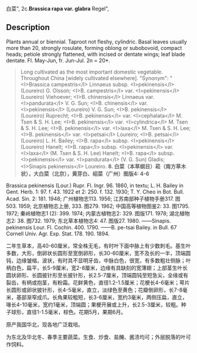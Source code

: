 白菜",
2c.**Brassica rapa var. glabra** Regel",

## Description
Plants annual or biennial. Taproot not fleshy, cylindric. Basal leaves usually more than 20, strongly rosulate, forming oblong or subobovoid, compact heads; petiole strongly flattened, with incised or dentate wings; leaf blade dentate. Fl. May-Jun, fr. Jun-Jul. 2n = 20*.

> Long cultivated as the most important domestic vegetable. Throughout China [widely cultivated elsewhere].
  "Synonym": "&lt;I&gt;Brassica campestris&lt;/I&gt; Linnaeus subsp. &lt;I&gt;pekinensis&lt;/I&gt; (Loureiro) G. Olsson; &lt;I&gt;B. campestris&lt;/I&gt; var. &lt;I&gt;pekinensis&lt;/I&gt; (Loureiro) Viehoever; &lt;I&gt;B. chinensis&lt;/I&gt; Linnaeus var. &lt;I&gt;pandurata&lt;/I&gt; V. G. Sun; &lt;I&gt;B. chinensis&lt;/I&gt; var. &lt;I&gt;pekinensis&lt;/I&gt; (Loureiro) V. G. Sun; &lt;I&gt;B. pekinensis&lt;/I&gt; (Loureiro) Ruprecht; &lt;I&gt;B. pekinensis&lt;/I&gt; var. &lt;I&gt;cephalata&lt;/I&gt; M. Tsen &amp; S. H. Lee; &lt;I&gt;B. pekinensis&lt;/I&gt; var. &lt;I&gt;cylindrica&lt;/I&gt; M. Tsen &amp; S. H. Lee; &lt;I&gt;B. pekinensis&lt;/I&gt; var. &lt;I&gt;laxa&lt;/I&gt; M. Tsen &amp; S. H. Lee; &lt;I&gt;B. pekinensis&lt;/I&gt; var. &lt;I&gt;petsai&lt;/I&gt; Loureiro; &lt;I&gt;B. petsai&lt;/I&gt; (Loureiro) L. H. Bailey; &lt;I&gt;B. rapa&lt;/I&gt; subsp. &lt;I&gt;pekinensis&lt;/I&gt; (Loureiro) Hanelt; &lt;I&gt;B. rapa&lt;/I&gt; subsp. &lt;I&gt;pekinensis&lt;/I&gt; var. &lt;I&gt;laxa&lt;/I&gt; (M. Tsen &amp; S. H. Lee) Hanelt; &lt;I&gt;B. rapa&lt;/I&gt; subsp. &lt;I&gt;pekinensis&lt;/I&gt; var. &lt;I&gt;pandurata&lt;/I&gt; (V. G. Sun) Gladis; &lt;I&gt;Sinapis pekinensis&lt;/I&gt; Loureiro.
**8. 白菜（本草纲目）菘（南方草木状），大白菜（北京），黄芽白、绍菜（广州）图版4: 4-6**

Brassica pekinensis (Lour.) Rupr. Fl. Ingr. 96. 1860, in textu; L. H. Bailey in Gent. Herb. 1: 97. f. 43. 1922 et 2: 250. f. 132. 1930; T. Y. Cheo in Bot. Bull. Acad. Sin. 2: 181. 1948; 广州植物志113. 1956; 江苏南部种子植物手册317. 图503. 1959; 北京植物志上册, 333. 图279. 1962; 中国高等植物图鉴2: 33. 图1795. 1972; 秦岭植物志1 (2): 399. 1974; 内蒙古植物志2: 329. 图版171. 1978; 湖北植物志2: 38. 图732. 1979; 东北草本植物志4: 47. 图版27. 1980. ——Sinapis. pekinensis Lour. Fl. Cochin. 400. 1790. ——B. pe-tsai Bailey. in Bull. 67 Cornell Univ. Agr. Exp. Stat. 178. 190. 1894.

二年生草本，高40-60厘米，常全株无毛，有时叶下面中脉上有少数刺毛。基生叶多数，大形，倒卵状长圆形至宽倒卵形，长30-60厘米，宽不及长的一半，顶端圆钝，边缘皱缩，波状，有时具不显明牙齿，中脉白色，很宽，有多数粗壮侧脉；叶柄白色，扁平，长5-9厘米，宽2-8厘米，边缘有具缺刻的宽薄翅；上部茎生叶长圆状卵形、长圆披针形至长披针形，长2.5-7厘米，顶端圆钝至短急尖，全缘或有裂齿，有柄或抱茎，有粉霜。花鲜黄色，直径1.2-1.5厘米；花梗长4-6毫米；萼片长圆形或卵状披针形，长4-5毫米，直立，淡绿色至黄色；花瓣倒卵形，长7-8毫米，基部渐窄成爪。长角果较粗短，长3-6厘米，宽约3毫米，两侧压扁，直立，喙长4-10毫米，宽约1毫米，顶端圆；果梗开展或上升，长2.5-3厘米，较粗。种子球形，直径1-1.5毫米，棕色。花期5月，果期6月。

原产我国华北，现各地广泛栽培。

为东北及华北冬、春季主要蔬菜。生食、炒食、盐醃、酱渍均可；外层脱落的叶可作饲料。
